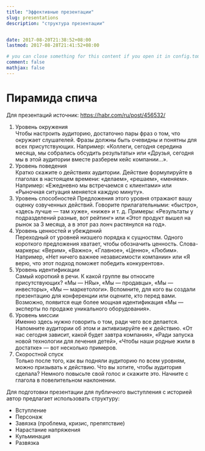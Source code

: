 ```yaml
---
title: "Эффективные презентации"
slug: presentations
description: "структура презентации" 


date: 2017-08-20T21:38:52+08:00
lastmod: 2017-08-28T21:41:52+08:00

# you can close something for this content if you open it in config.toml.
comment: false
mathjax: false
---
```


# Пирамида спича
Для презентаций
источник: https://habr.com/ru/post/456532/
1. Уровень окружения  
Чтобы настроить аудиторию, достаточно пары фраз о том, что окружает слушателей. Фразы должны быть очевидны и понятны для всех присутствующих. Например: «Коллеги, сегодня середина месяца, мы собрались обсудить результаты» или «Друзья, сегодня мы в этой аудитории вместе разберем кейс компании…».
2. Уровень поведения  
Кратко скажите о действиях аудитории. Действие формулируйте в глаголах в настоящем времени: «делаем», «решаем», «меняем». Например: «Ежедневно мы встречаемся с клиентами» или «Рыночная ситуация меняется каждую минуту».
3. Уровень способностей 
Предложения этого уровня отражают вашу оценку озвученных действий. Говорите прилагательными: «быстро», «здесь лучше — там хуже», «ниже» и т. д. Примеры: «Результаты у подразделений разные, вот рейтинг» или «Этот продукт вышел на рынок за 3 месяца, а в этот раз лонч растянулся на год».
4. Уровень ценностей и убеждений  
Переходный от уровней низшего порядка к сущностям. Одного короткого предложения хватает, чтобы обозначить ценность. Слова-маркеры: «Верим», «Важно», «Главное», «Ценно», «Любим». Например, «Нет ничего важнее независимости компании» или «Я верю, что этот подход поможет победить конкурентов».
5. Уровень идентификации  
Самый короткий в речи. К какой группе вы относите присутствующих? «Мы — HRы», «Мы — продавцы», «Мы — инвесторы», «Мы — маркетологи». Вспомните, для кого вы создали презентацию для конференции или оцените, кто перед вами. Возможно, появится еще более мощная идентификация «Мы — эксперты по продаже уникального оборудования».
6. Уровень миссии  
Именно здесь нужно говорить о том, ради чего все делается. Напомните аудитории об этом и активизируйте ее к действию. «От нас сегодня зависит, какой будет завтра компания», «Ради запуска новой технологии для лечения детей», «Чтобы наши родные жили в достатке» — вот несколько примеров.
7. Скоростной спуск  
Только после того, как вы подняли аудиторию по всем уровням, можно призывать к действию. Что вы хотите, чтобы аудитория сделала? Немного повысьте свой голос и скажите это. Начните с глагола в повелительном наклонении.

Для подготовки презентации для публичного выступления с историей автор предлагает использовать структуру:  
- Вступление
- Персонаж
- Завязка (проблема, кризис, препятствие)
- Нарастание напряжения
- Кульминация
- Развязка